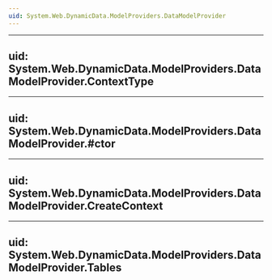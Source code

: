 ```yaml
---
uid: System.Web.DynamicData.ModelProviders.DataModelProvider
---
```


---
uid: System.Web.DynamicData.ModelProviders.DataModelProvider.ContextType
---

---
uid: System.Web.DynamicData.ModelProviders.DataModelProvider.#ctor
---

---
uid: System.Web.DynamicData.ModelProviders.DataModelProvider.CreateContext
---

---
uid: System.Web.DynamicData.ModelProviders.DataModelProvider.Tables
---
